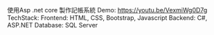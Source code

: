 使用Asp .net core 製作記帳系統
Demo: https://youtu.be/VexmiWg0D7g
TechStack:
Frontend: HTML, CSS, Bootstrap, Javascript
Backend: C#, ASP.NET
Database: SQL Server
